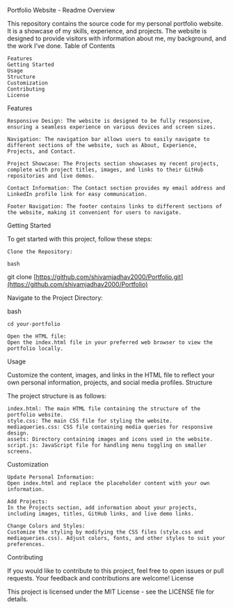 Portfolio Website - Readme
Overview

This repository contains the source code for my personal portfolio website. It is a showcase of my skills, experience, and projects. The website is designed to provide visitors with information about me, my background, and the work I've done.
Table of Contents

    Features
    Getting Started
    Usage
    Structure
    Customization
    Contributing
    License

Features

    Responsive Design: The website is designed to be fully responsive, ensuring a seamless experience on various devices and screen sizes.

    Navigation: The navigation bar allows users to easily navigate to different sections of the website, such as About, Experience, Projects, and Contact.

    Project Showcase: The Projects section showcases my recent projects, complete with project titles, images, and links to their GitHub repositories and live demos.

    Contact Information: The Contact section provides my email address and LinkedIn profile link for easy communication.

    Footer Navigation: The footer contains links to different sections of the website, making it convenient for users to navigate.

Getting Started

To get started with this project, follow these steps:

    Clone the Repository:

    bash

git clone [https://github.com/shivamjadhav2000/Portfolio.git](https://github.com/shivamjadhav2000/Portfolio)

Navigate to the Project Directory:

bash

    cd your-portfolio

    Open the HTML file:
    Open the index.html file in your preferred web browser to view the portfolio locally.

Usage

Customize the content, images, and links in the HTML file to reflect your own personal information, projects, and social media profiles.
Structure

The project structure is as follows:

    index.html: The main HTML file containing the structure of the portfolio website.
    style.css: The main CSS file for styling the website.
    mediaqueries.css: CSS file containing media queries for responsive design.
    assets: Directory containing images and icons used in the website.
    script.js: JavaScript file for handling menu toggling on smaller screens.

Customization

    Update Personal Information:
    Open index.html and replace the placeholder content with your own information.

    Add Projects:
    In the Projects section, add information about your projects, including images, titles, GitHub links, and live demo links.

    Change Colors and Styles:
    Customize the styling by modifying the CSS files (style.css and mediaqueries.css). Adjust colors, fonts, and other styles to suit your preferences.

Contributing

If you would like to contribute to this project, feel free to open issues or pull requests. Your feedback and contributions are welcome!
License

This project is licensed under the MIT License - see the LICENSE file for details.
